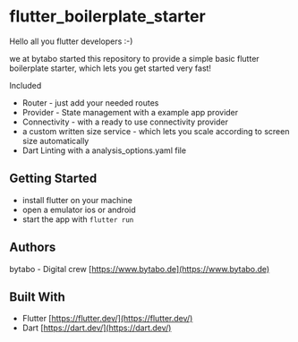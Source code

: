 # flutter_boilerplate_starter

Hello all you flutter developers :-)

we at bytabo started this repository to provide a simple basic flutter boilerplate starter, which lets you get started very fast!

Included
* Router - just add your needed routes
* Provider - State management with a example app provider
* Connectivity - with a ready to use connectivity provider
* a custom written size service - which lets you scale according to screen size automatically
* Dart Linting with a analysis_options.yaml file


## Getting Started

* install flutter on your machine
* open a emulator ios or android
* start the app with ```flutter run```

## Authors

bytabo - Digital crew [https://www.bytabo.de](https://www.bytabo.de)


## Built With

- Flutter [https://flutter.dev/](https://flutter.dev/)
- Dart [https://dart.dev/](https://dart.dev/)